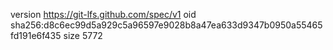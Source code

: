 version https://git-lfs.github.com/spec/v1
oid sha256:d8c6ec99d5a929c5a96597e9028b8a47ea633d9347b0950a55465fd191e6f435
size 5772

